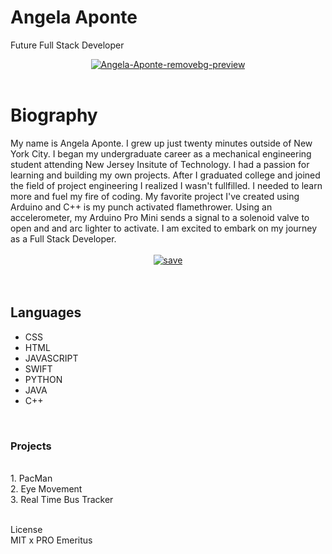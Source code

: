 # Angela Aponte
Future Full Stack Developer<br>
<DIV align="center">
   
<a href="https://ibb.co/jLpvyCF"><img src="https://i.ibb.co/Bg1VyhR/Angela-Aponte-removebg-preview.png" alt="Angela-Aponte-removebg-preview" border="0"></a><br /><br />

<body>
   <DIV align="left">
   <h1> Biography <br> </h1>
     <p1>
My name is Angela Aponte. I grew up just twenty minutes outside of New York City. I began my undergraduate career as a mechanical engineering student attending New Jersey Insitute of Technology. I had a passion for learning and building my own projects. After I graduated college and joined the field of project engineering I realized I wasn't fullfilled. I needed to learn more and fuel my fire of coding. My favorite project I've created using Arduino and C++ is my punch activated flamethrower. Using an accelerometer, my Arduino Pro Mini sends a signal to a solenoid valve to open and and arc lighter to activate. I am excited to embark on my journey as a Full Stack Developer.</p1>

  
<link rel="stylesheet" type="text/css" href="styles/style.css"/>

<DIV align="center">

<br>
<a href="https://imgbb.com/"><img src="https://i.ibb.co/Cmz8wX5/save.png" alt="save" border="0"></a><br /></a><br />
<br>
   
<DIV align="left">
   
## Languages
   
- CSS <br>
- HTML <br>
- JAVASCRIPT <br>
- SWIFT <br>
- PYTHON <br>
- JAVA <br>
- C++ <br>
<br>

### Projects 
<br>
1. PacMan <br>
2. Eye Movement <br>
3. Real Time Bus Tracker <br>
   <br>

   
 License <br>
   MIT x PRO Emeritus 


